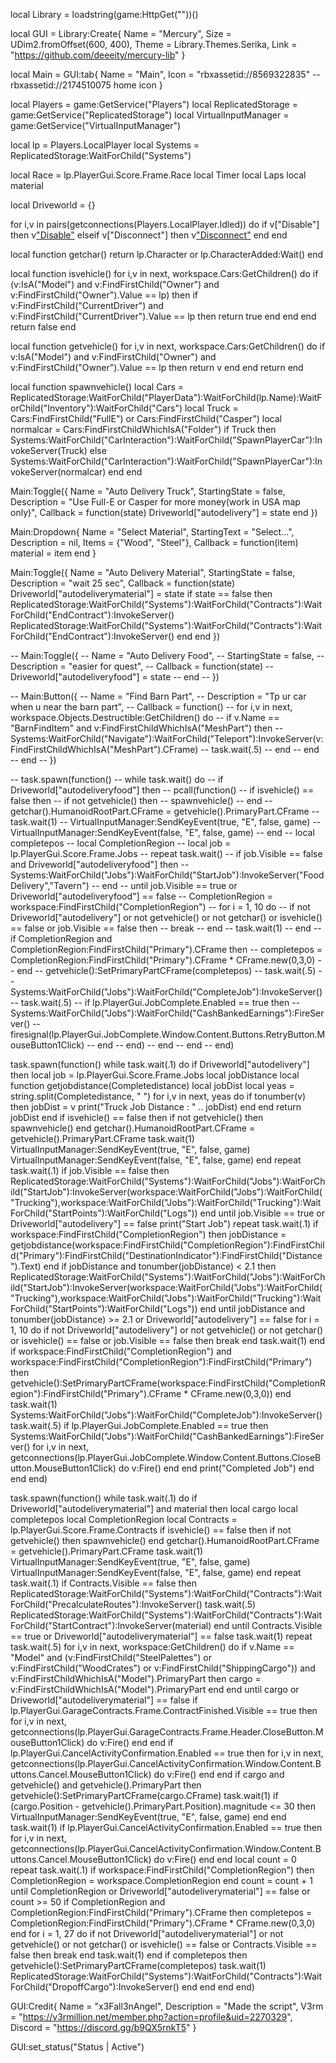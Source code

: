 local Library = loadstring(game:HttpGet(""))()

local GUI = Library:Create{
    Name = "Mercury",
    Size = UDim2.fromOffset(600, 400),
    Theme = Library.Themes.Serika,
    Link = "https://github.com/deeeity/mercury-lib"
}

local Main = GUI:tab{
    Name = "Main",
    Icon = "rbxassetid://8569322835" -- rbxassetid://2174510075 home icon
}

local Players = game:GetService("Players")
local ReplicatedStorage = game:GetService("ReplicatedStorage")
local VirtualInputManager = game:GetService("VirtualInputManager")

local lp = Players.LocalPlayer
local Systems = ReplicatedStorage:WaitForChild("Systems")

local Race = lp.PlayerGui.Score.Frame.Race
local Timer
local Laps
local material

local Driveworld = {}

for i,v in pairs(getconnections(Players.LocalPlayer.Idled)) do
    if v["Disable"] then
        v["Disable"](v)
    elseif v["Disconnect"] then
        v["Disconnect"](v)
    end
end

local function getchar()
    return lp.Character or lp.CharacterAdded:Wait()
end

local function isvehicle()
    for i,v in next, workspace.Cars:GetChildren() do
        if (v:IsA("Model") and v:FindFirstChild("Owner") and v:FindFirstChild("Owner").Value == lp) then
            if v:FindFirstChild("CurrentDriver") and v:FindFirstChild("CurrentDriver").Value == lp then
                return true
            end
        end
    end
    return false
end

local function getvehicle()
    for i,v in next, workspace.Cars:GetChildren() do
        if v:IsA("Model") and v:FindFirstChild("Owner") and v:FindFirstChild("Owner").Value == lp then
            return v
        end
    end
    return
end

local function spawnvehicle()
    local Cars = ReplicatedStorage:WaitForChild("PlayerData"):WaitForChild(lp.Name):WaitForChild("Inventory"):WaitForChild("Cars")
    local Truck = Cars:FindFirstChild("FullE") or Cars:FindFirstChild("Casper")
    local normalcar = Cars:FindFirstChildWhichIsA("Folder")
    if Truck then
        Systems:WaitForChild("CarInteraction"):WaitForChild("SpawnPlayerCar"):InvokeServer(Truck)
    else
        Systems:WaitForChild("CarInteraction"):WaitForChild("SpawnPlayerCar"):InvokeServer(normalcar)
    end
end


Main:Toggle({
    Name = "Auto Delivery Truck",
	StartingState = false,
    Description = "Use Full-E or Casper for more money(work in USA map only)",
	Callback = function(state)
        Driveworld["autodelivery"] = state
    end
})

Main:Dropdown{
    Name = "Select Material",
    StartingText = "Select...",
    Description = nil,
    Items = {"Wood", "Steel"},
    Callback = function(item)
        material = item
    end
}

Main:Toggle({
    Name = "Auto Delivery Material",
	StartingState = false,
    Description = "wait 25 sec",
	Callback = function(state)
        Driveworld["autodeliverymaterial"] = state
        if state == false then
            ReplicatedStorage:WaitForChild("Systems"):WaitForChild("Contracts"):WaitForChild("EndContract"):InvokeServer()
            ReplicatedStorage:WaitForChild("Systems"):WaitForChild("Contracts"):WaitForChild("EndContract"):InvokeServer()
        end
    end
})

-- Main:Toggle({
--     Name = "Auto Delivery Food",
-- 	StartingState = false,
--     Description = "easier for quest",
-- 	Callback = function(state)
--         Driveworld["autodeliveryfood"] = state
--     end
-- })

-- Main:Button({
--     Name = "Find Barn Part",
--     Description = "Tp ur car when u near the barn part",
-- 	Callback = function()
--         for i,v in next, workspace.Objects.Destructible:GetChildren() do
--             if v.Name == "BarnFindItem" and v:FindFirstChildWhichIsA("MeshPart") then
--                 Systems:WaitForChild("Navigate"):WaitForChild("Teleport"):InvokeServer(v:FindFirstChildWhichIsA("MeshPart").CFrame)
--                 task.wait(.5)
--             end
--         end
--     end
-- })

-- task.spawn(function()
--     while task.wait() do
--         if Driveworld["autodeliveryfood"] then
--             pcall(function()
--                 if isvehicle() == false then
--                     if not getvehicle() then
--                         spawnvehicle()
--                     end
--                     getchar().HumanoidRootPart.CFrame = getvehicle().PrimaryPart.CFrame
--                     task.wait(1)
--                     VirtualInputManager:SendKeyEvent(true, "E", false, game)
--                     VirtualInputManager:SendKeyEvent(false, "E", false, game)
--                 end
--                 local completepos
--                 local CompletionRegion
--                 local job = lp.PlayerGui.Score.Frame.Jobs
--                 repeat task.wait()
--                     if job.Visible == false and Driveworld["autodeliveryfood"] then
--                         Systems:WaitForChild("Jobs"):WaitForChild("StartJob"):InvokeServer("FoodDelivery","Tavern")
--                     end
--                 until job.Visible == true or Driveworld["autodeliveryfood"] == false
--                 CompletionRegion = workspace:FindFirstChild("CompletionRegion")
--                 for i = 1, 10 do
--                     if not Driveworld["autodelivery"] or not getvehicle() or not getchar() or isvehicle() == false or job.Visible == false then
--                         break
--                     end
--                     task.wait(1)
--                 end
--                 if CompletionRegion and CompletionRegion:FindFirstChild("Primary").CFrame then
--                     completepos = CompletionRegion:FindFirstChild("Primary").CFrame * CFrame.new(0,3,0) 
--                 end
--                 getvehicle():SetPrimaryPartCFrame(completepos)
--                 task.wait(.5)
--                 Systems:WaitForChild("Jobs"):WaitForChild("CompleteJob"):InvokeServer()
--                 task.wait(.5)
--                 if lp.PlayerGui.JobComplete.Enabled == true then
--                     Systems:WaitForChild("Jobs"):WaitForChild("CashBankedEarnings"):FireServer()
--                     firesignal(lp.PlayerGui.JobComplete.Window.Content.Buttons.RetryButton.MouseButton1Click)
--                 end
--             end)
--         end
--     end
-- end)

task.spawn(function()
    while task.wait(.1) do
        if Driveworld["autodelivery"] then
            local job = lp.PlayerGui.Score.Frame.Jobs
            local jobDistance
            local function getjobdistance(Completedistance)
                local jobDist
                local yeas = string.split(Completedistance, " ")
                for i,v in next, yeas do
                    if tonumber(v) then
                        jobDist = v
                        print("Truck Job Distance : " .. jobDist)
                    end
                end
                return jobDist
            end
            if isvehicle() == false then
                if not getvehicle() then
                    spawnvehicle()
                end
                getchar().HumanoidRootPart.CFrame = getvehicle().PrimaryPart.CFrame
                task.wait(1)
                VirtualInputManager:SendKeyEvent(true, "E", false, game)
                VirtualInputManager:SendKeyEvent(false, "E", false, game)
            end
            repeat task.wait(.1)
                if job.Visible == false then
                    ReplicatedStorage:WaitForChild("Systems"):WaitForChild("Jobs"):WaitForChild("StartJob"):InvokeServer(workspace:WaitForChild("Jobs"):WaitForChild("Trucking"),workspace:WaitForChild("Jobs"):WaitForChild("Trucking"):WaitForChild("StartPoints"):WaitForChild("Logs"))
                end
            until job.Visible == true or Driveworld["autodelivery"] == false
            print("Start Job")
            repeat task.wait(.1)
                if workspace:FindFirstChild("CompletionRegion") then
                    jobDistance = getjobdistance(workspace:FindFirstChild("CompletionRegion"):FindFirstChild("Primary"):FindFirstChild("DestinationIndicator"):FindFirstChild("Distance").Text)
                end
                if jobDistance and tonumber(jobDistance) < 2.1 then
                    ReplicatedStorage:WaitForChild("Systems"):WaitForChild("Jobs"):WaitForChild("StartJob"):InvokeServer(workspace:WaitForChild("Jobs"):WaitForChild("Trucking"),workspace:WaitForChild("Jobs"):WaitForChild("Trucking"):WaitForChild("StartPoints"):WaitForChild("Logs"))
                end
            until jobDistance and tonumber(jobDistance) >= 2.1 or Driveworld["autodelivery"] == false
            for i = 1, 10 do
                if not Driveworld["autodelivery"] or not getvehicle() or not getchar() or isvehicle() == false or job.Visible == false then
                    break
                end
                task.wait(1)
            end
            if workspace:FindFirstChild("CompletionRegion") and workspace:FindFirstChild("CompletionRegion"):FindFirstChild("Primary") then
                getvehicle():SetPrimaryPartCFrame(workspace:FindFirstChild("CompletionRegion"):FindFirstChild("Primary").CFrame * CFrame.new(0,3,0))
            end
            task.wait(1)
            Systems:WaitForChild("Jobs"):WaitForChild("CompleteJob"):InvokeServer()
            task.wait(.5)
            if lp.PlayerGui.JobComplete.Enabled == true then
                Systems:WaitForChild("Jobs"):WaitForChild("CashBankedEarnings"):FireServer()
                for i,v in next, getconnections(lp.PlayerGui.JobComplete.Window.Content.Buttons.CloseButton.MouseButton1Click) do
                    v:Fire()
                end
            end
            print("Completed Job")
        end
    end
end)

task.spawn(function()
    while task.wait(.1) do
        if Driveworld["autodeliverymaterial"] and material then
            local cargo
            local completepos
            local CompletionRegion
            local Contracts = lp.PlayerGui.Score.Frame.Contracts
            if isvehicle() == false then
                if not getvehicle() then
                    spawnvehicle()
                end
                getchar().HumanoidRootPart.CFrame = getvehicle().PrimaryPart.CFrame
                task.wait(1)
                VirtualInputManager:SendKeyEvent(true, "E", false, game)
                VirtualInputManager:SendKeyEvent(false, "E", false, game)
            end
            repeat task.wait(.1)
                if Contracts.Visible == false then
                    ReplicatedStorage:WaitForChild("Systems"):WaitForChild("Contracts"):WaitForChild("PrecalculateRoutes"):InvokeServer()
                    task.wait(.5)        
                    ReplicatedStorage:WaitForChild("Systems"):WaitForChild("Contracts"):WaitForChild("StartContract"):InvokeServer(material)
                end
            until Contracts.Visible == true or Driveworld["autodeliverymaterial"] == false
            task.wait(1)
            repeat task.wait(.5)
                for i,v in next, workspace:GetChildren() do
                    if v.Name == "Model" and (v:FindFirstChild("SteelPalettes") or v:FindFirstChild("WoodCrates") or v:FindFirstChild("ShippingCargo")) and v:FindFirstChildWhichIsA("Model").PrimaryPart then
                        cargo = v:FindFirstChildWhichIsA("Model").PrimaryPart
                    end
                end
            until cargo or Driveworld["autodeliverymaterial"] == false
            if lp.PlayerGui.GarageContracts.Frame.ContractFinished.Visible == true then
                for i,v in next, getconnections(lp.PlayerGui.GarageContracts.Frame.Header.CloseButton.MouseButton1Click) do
                    v:Fire()
                end
            end
            if lp.PlayerGui.CancelActivityConfirmation.Enabled == true then
                for i,v in next, getconnections(lp.PlayerGui.CancelActivityConfirmation.Window.Content.Buttons.Cancel.MouseButton1Click) do
                    v:Fire()
                end
            end
            if cargo and getvehicle() and getvehicle().PrimaryPart then
                getvehicle():SetPrimaryPartCFrame(cargo.CFrame)
                task.wait(1)
                if (cargo.Position - getvehicle().PrimaryPart.Position).magnitude <= 30 then
                    VirtualInputManager:SendKeyEvent(true, "E", false, game)
                end
            end
            task.wait(1)
            if lp.PlayerGui.CancelActivityConfirmation.Enabled == true then
                for i,v in next, getconnections(lp.PlayerGui.CancelActivityConfirmation.Window.Content.Buttons.Cancel.MouseButton1Click) do
                    v:Fire()
                end
            end
            local count = 0
            repeat task.wait(.1)
                if workspace:FindFirstChild("CompletionRegion") then
                    CompletionRegion = workspace.CompletionRegion
                end
                count = count + 1
            until CompletionRegion or Driveworld["autodeliverymaterial"] == false or count >= 50
            if CompletionRegion and CompletionRegion:FindFirstChild("Primary").CFrame then
                completepos = CompletionRegion:FindFirstChild("Primary").CFrame * CFrame.new(0,3,0)
            end
            for i = 1, 27 do
                if not Driveworld["autodeliverymaterial"] or not getvehicle() or not getchar() or isvehicle() == false or Contracts.Visible == false then
                    break
                end
                task.wait(1)
            end
            if completepos then
                getvehicle():SetPrimaryPartCFrame(completepos)
                task.wait(1)
                ReplicatedStorage:WaitForChild("Systems"):WaitForChild("Contracts"):WaitForChild("DropoffCargo"):InvokeServer()
            end
        end
    end
end)

GUI:Credit{
    Name = "x3Fall3nAngel",
    Description = "Made the script",
    V3rm = "https://v3rmillion.net/member.php?action=profile&uid=2270329",
    Discord = "https://discord.gg/b9QX5rnkT5"
}

GUI:set_status("Status | Active")
